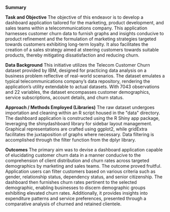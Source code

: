 **Summary**

**Task and Objective**
The objective of this endeavor is to develop a dashboard application tailored for the marketing, product development, and sales teams within a telecommunications company. This application harnesses customer churn data to furnish graphs and insights conducive to product refinement and the formulation of marketing strategies targeted towards customers exhibiting long-term loyalty. It also facilitates the creation of a sales strategy aimed at steering customers towards suitable products, thereby mitigating dissatisfaction and reducing churn.

**Data Background**
This initiative utilizes the Telecom Customer Churn dataset provided by IBM, designed for practicing data analysis on a business problem reflective of real-world scenarios. The dataset emulates a typical telecommunications company’s data repository, rendering the application’s utility extendable to actual datasets. With 7043 observations and 22 variables, the dataset encompasses customer demographics, service subscriptions, account details, and churn status.

**Approach / Methods Employed (Libraries)**
The raw dataset undergoes importation and cleaning within an R script housed in the "data" directory. The dashboard application is constructed using the R Shiny app package, leveraging the shinydashboard library for sidebar layout management. Graphical representations are crafted using ggplot2, while gridExtra facilitates the juxtaposition of graphs where necessary. Data filtering is accomplished through the filter function from the dplyr library.

**Outcomes**
The primary aim was to devise a dashboard application capable of elucidating customer churn data in a manner conducive to the comprehension of client distribution and churn rates across targeted demographics by marketing and sales teams. The outcome proved fruitful. Application users can filter customers based on various criteria such as gender, relationship status, dependency status, and senior citizenship. The dashboard then furnishes churn rates pertinent to the selected demographic, enabling businesses to discern demographic groups exhibiting elevated churn rates. Additionally, it provides insights into expenditure patterns and service preferences, presented through a comparative analysis of churned and retained clientele.
